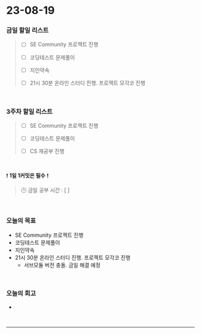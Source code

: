 # 23-08-19
### 금일 할일 리스트
> - [ ]  SE Community 프로젝트 진행
>
> - [ ]  코딩테스트 문제풀이
>
> - [ ]  지인약속
>
> - [ ]  21시 30분 온라인 스터디 진행. 프로젝트 모각코 진행


<br/>

### 3주차 할일 리스트  
> - [ ]  SE Community 프로젝트 진행
>
> - [ ]  코딩테스트 문제풀이
>
> - [ ]  CS 재공부 진행

<br/>

❗ **1일 1커밋은 필수** ❗
> 🕒 금일 공부 시간 : [  ]
  
<br/>

### 오늘의 목표
- SE Community 프로젝트 진행
- 코딩테스트 문제풀이
- 지인약속
- 21시 30분 온라인 스터디 진행. 프로젝트 모각코 진행
    - 서브모듈 버전 충돌. 금일 해결 예정

<br>

### 오늘의 회고
- 


<br/>

------------  
